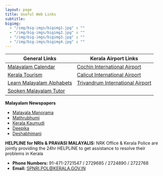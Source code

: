 ```yaml
---
layout: page
title: Useful Web Links
subtitle: 
bigimg:
  - "/img/big-imgs/bigimg1.jpg" : ""
  - "/img/big-imgs/bigimg2.jpg" : ""
  - "/img/big-imgs/bigimg3.jpg" : ""
  - "/img/big-imgs/bigimg4.jpg" : ""
---
```


|General Links                                                                        |Kerala Airport Links                                                                 |
|-------------------------------------------------------------------------------------|-------------------------------------------------------------------------------------|
|[Malayalam Calendar](http://malayalam.deepikaglobal.com/calendar/calendar_view.aspx) |[Cochin International Airport](http://cial.aero)                                    |
|[Kerala Tourism](http://www.keralatourism.org)                                       |[Calicut International Airport](http://www.aai.aero/allAirports/calicut_general.jsp) |
|[Learn Malayalam Alphabets](http://www.omniglot.com/writing/malayalam.htm)           |[Trivandrum International Airport](http://www.aai.aero/allAirports/thiru_general.jsp)|
|[Spoken Malayalam Tutor](http://www.pravasimalayalam.com/part1/part1-1.shtml)                                        |                                                                                     |

**Malayalam Newspapers**

* [Malayala Manorama](http://www.manoramaonline.com)
* [Mathrubhumi](http://www.mathrubhumi.com)
* [Kerala Kaumudi](http://www.keralakaumudi.com)
* [Deepika](http://www.deepika.com)
* [Deshabhimani](http://www.deshabhimani.com)

**HELPLINE for NRIs & PRAVASI MALAYALIS:** NRK Office & Kerala Police are jointly providing the 24hr HELPLINE to get assistance to resolve their problems in Kerala
  
* **Phone Numbers:** 91-471-2721547 / 2729685 / 2724890 / 2722768 
* **Email:** SPNRI.POL@KERALA.GOV.IN


